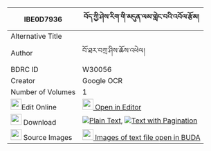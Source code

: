 |IBE0D7936|བོད་ཀྱི་ཤེས་རིག་གི་མདུན་ལམ་གླེང་བའི་འབོལ་རྩོམ། 
| --- | --- 
|Alternative Title |
|Author| བོ་ཐར་བཀྲ་ཤིས་ཆོས་འཕེལ།
|BDRC ID | W30056
|Creator | Google OCR
|Number of Volumes| 1
|<img width="25" src="https://img.icons8.com/color/25/000000/edit-property.png">Edit Online| [<img width="25" src="https://avatars.githubusercontent.com/u/45091458?s=200&v=4"> Open in Editor](http://editor.openpecha.org/IBE0D7936)
|<img width="25" src="https://img.icons8.com/fluent/48/000000/download-2.png"/>  Download | [![](https://img.icons8.com/color/20/000000/txt.png)Plain Text](https://github.com/Openpecha/IBE0D7936/releases/download/v1/bo_kyi_sherig_gi_dunlam_lengwa_plain_IBE0D7936.zip), [![](https://img.icons8.com/color/20/000000/txt.png)Text with Pagination](https://github.com/Openpecha/IBE0D7936/releases/download/v1/bo_kyi_sherig_gi_dunlam_lengwa_pages_IBE0D7936.zip)
|<img width="25" src="https://img.icons8.com/plasticine/100/000000/pictures-folder.png"/>  Source Images | [<img width="25" src="https://library.bdrc.io/icons/BUDA-small.svg"> Images of text file open in BUDA](https://library.bdrc.io/show/bdr:W30056)